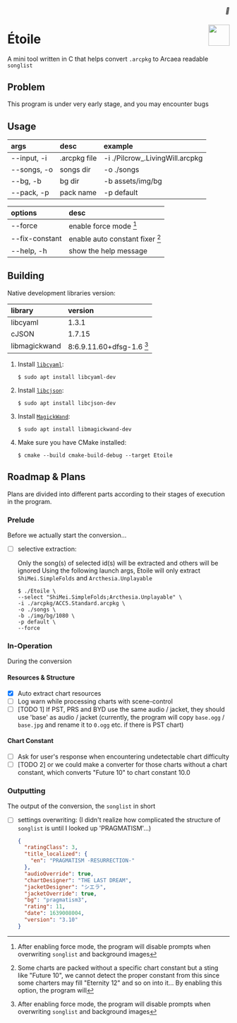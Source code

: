 <h5 align="right"> 💫 </h5>
<img width="48" height="48" src="https://arcaea.lowiro.com/img/11_icon.d91d4854.png" align="right" />

# Étoile

A mini tool written in C that helps convert `.arcpkg` to Arcaea readable `songlist`

## Problem

This program is under very early stage, and you may encounter bugs

## Usage

| args        | desc         | example                         |
|:------------|:-------------|:--------------------------------|
| --input, -i | .arcpkg file | -i ./Pilcrow_.LivingWill.arcpkg |
| --songs, -o | songs dir    | -o ./songs                      |
| --bg, -b    | bg dir       | -b assets/img/bg                |
| --pack, -p  | pack name    | -p default                      |

| options        | desc                            |
|:---------------|:--------------------------------|
| --force        | enable force mode [^1]          |
| --fix-constant | enable auto constant fixer [^2] |
| --help, -h     | show the help message           |

[^1]: After enabling force mode, the program will disable prompts when overwriting `songlist` and background images
[^2]: Some charts are packed without a specific chart constant but a sting like "Future 10", we cannot detect the proper constant from this
since some charters may fill "Eternity 12" and so on into it... By enabling this option, the program will

## Building

Native development libraries version:

| library       | version                   |
|:--------------|:--------------------------|
| libcyaml      | 1.3.1                     |
| cJSON         | 1.7.15                    |
| libmagickwand | 8:6.9.11.60+dfsg-1.6 [^1] |

[^1]: from debian 12

1. Install [`libcyaml`](https://github.com/tlsa/libcyaml):

   ```shell
   $ sudo apt install libcyaml-dev
   ```

2. Install [`libcjson`](https://github.com/DaveGamble/cJSON/):

   ```shell
   $ sudo apt install libcjson-dev
   ```

3. Install [`MagickWand`](http://www.imagemagick.org/script/magick-wand.php):

   ```shell
   $ sudo apt install libmagickwand-dev
   ```

4. Make sure you have CMake installed:

   ```shell
   $ cmake --build cmake-build-debug --target Etoile
   ```

## Roadmap & Plans

Plans are divided into different parts according to their stages of execution in the program.

### Prelude

Before we actually start the conversion...

- [ ] selective extraction:

  Only the song(s) of selected id(s) will be extracted and others will be ignored
  Using the following launch args, Etoile will only extract `ShiMei.SimpleFolds` and  `Arcthesia.Unplayable`

    ```shell
    $ ./Etoile \
    --select "ShiMei.SimpleFolds;Arcthesia.Unplayable" \
    -i ./arcpkg/ACC5.Standard.arcpkg \
    -o ./songs \
    -b ./img/bg/1080 \
    -p default \
    --force
    ```

### In-Operation

During the conversion

#### Resources & Structure

- [x] Auto extract chart resources
- [ ] Log warn while processing charts with scene-control
- [ ] [TODO 1] If PST, PRS and BYD use the same audio / jacket, they should use 'base' as audio / jacket (currently, the program will
  copy `base.ogg` / `base.jpg` and rename it to `0.ogg` etc. if there is PST chart)

#### Chart Constant

- [ ] Ask for user's response when encountering undetectable chart difficulty
- [ ] [TODO 2] or we could make a converter for those charts without a chart constant, which converts "Future 10" to chart constant 10.0

### Outputting

The output of the conversion, the `songlist` in short

- [ ] settings overwriting: (I didn't realize how complicated the structure of `songlist` is until I looked up 'PRAGMATISM'...)

    ```json
    {
      "ratingClass": 3,
      "title_localized": {
        "en": "PRAGMATISM -RESURRECTION-"
      },
      "audioOverride": true,
      "chartDesigner": "THE LAST DREAM",
      "jacketDesigner": "シエラ",
      "jacketOverride": true,
      "bg": "pragmatism3",
      "rating": 11,
      "date": 1639008004,
      "version": "3.10"
    } 
    ```
